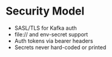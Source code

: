 # Security Model

- SASL/TLS for Kafka auth
- file:// and env-secret support
- Auth tokens via bearer headers
- Secrets never hard-coded or printed
